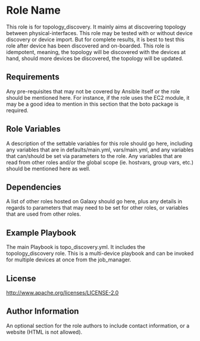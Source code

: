 Role Name
=========

This role is for topology_discovery. It mainly aims at discovering topology between physical-interfaces. This role may be tested with or without device discovery or device import. But for complete results, it is best to test this role after device has been discovered and on-boarded. This role is idempotent, meaning, the topology will be discovered with the devices at hand, should more devices be discovered, the topology will be updated.

Requirements
------------

Any pre-requisites that may not be covered by Ansible itself or the role should be mentioned here. For instance, if the role uses the EC2 module, it may be a good idea to mention in this section that the boto package is required.

Role Variables
--------------

A description of the settable variables for this role should go here, including any variables that are in defaults/main.yml, vars/main.yml, and any variables that can/should be set via parameters to the role. Any variables that are read from other roles and/or the global scope (ie. hostvars, group vars, etc.) should be mentioned here as well.

Dependencies
------------

A list of other roles hosted on Galaxy should go here, plus any details in regards to parameters that may need to be set for other roles, or variables that are used from other roles.

Example Playbook
----------------
The main Playbook is topo_discovery.yml. It includes the topology_discovery role. This is a multi-device playbook and can be invoked for multiple devices at once from the job_manager.

License
-------

http://www.apache.org/licenses/LICENSE-2.0

Author Information
------------------

An optional section for the role authors to include contact information, or a website (HTML is not allowed).
